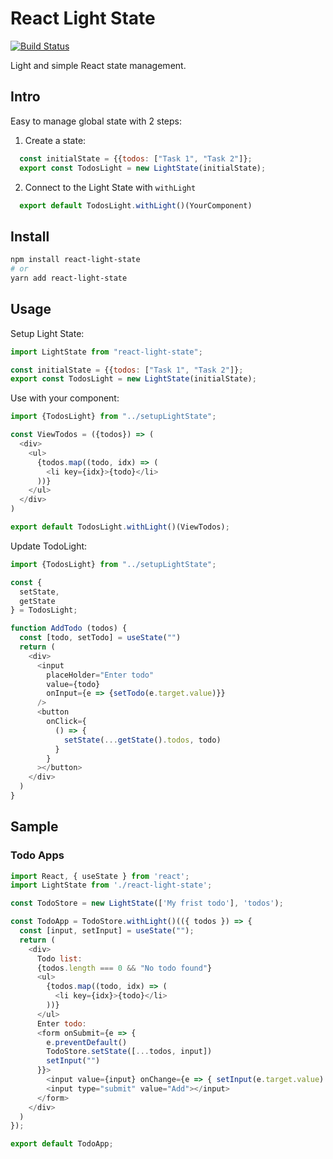 # React Light State
[![Build Status](https://fozg.visualstudio.com/react-light-state/_apis/build/status/fozg.react-light-state?branchName=master)](https://fozg.visualstudio.com/react-light-state/_build/latest?definitionId=13&branchName=master)

Light and simple React state management.

## Intro
Easy to manage global state with 2 steps:

  1. Create a state:
  ```js
    const initialState = {{todos: ["Task 1", "Task 2"]};
    export const TodosLight = new LightState(initialState);
  ```

  2. Connect to the Light State with `withLight`
  ```js
    export default TodosLight.withLight()(YourComponent)
  ```

## Install
```sh
npm install react-light-state
# or 
yarn add react-light-state
```

## Usage
Setup Light State:
```js
import LightState from "react-light-state";

const initialState = {{todos: ["Task 1", "Task 2"]};
export const TodosLight = new LightState(initialState);
```

Use with your component:
```js
import {TodosLight} from "../setupLightState";

const ViewTodos = ({todos}) => (
  <div>
    <ul>
      {todos.map((todo, idx) => (
        <li key={idx}>{todo}</li>
      ))}
    </ul>
  </div>
)

export default TodosLight.withLight()(ViewTodos);
```

Update TodoLight:
```js
import {TodosLight} from "../setupLightState";

const {
  setState,
  getState
} = TodosLight;

function AddTodo (todos) {
  const [todo, setTodo] = useState("")
  return (
    <div>
      <input
        placeHolder="Enter todo"
        value={todo}
        onInput={e => {setTodo(e.target.value)}}
      />
      <button
        onClick={
          () => {
            setState(...getState().todos, todo)
          }
        }
      ></button>
    </div>
  )
}

```

## Sample

### Todo Apps
```js
import React, { useState } from 'react';
import LightState from './react-light-state';

const TodoStore = new LightState(['My frist todo'], 'todos');

const TodoApp = TodoStore.withLight()(({ todos }) => {
  const [input, setInput] = useState("");
  return (
    <div>
      Todo list:
      {todos.length === 0 && "No todo found"}
      <ul>
        {todos.map((todo, idx) => (
          <li key={idx}>{todo}</li>
        ))}
      </ul>
      Enter todo:
      <form onSubmit={e => {
        e.preventDefault()
        TodoStore.setState([...todos, input])
        setInput("")
      }}>
        <input value={input} onChange={e => { setInput(e.target.value) }} />
        <input type="submit" value="Add"></input>
      </form>
    </div>
  )
});

export default TodoApp;
```

